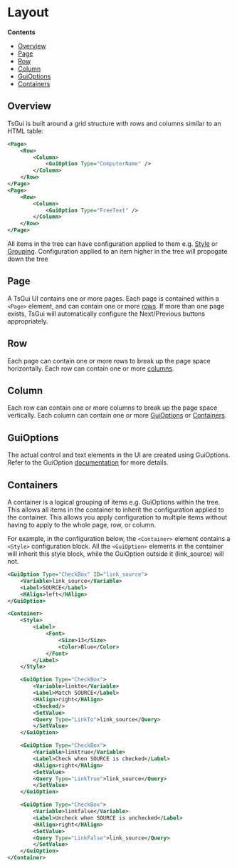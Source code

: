 # Layout

**Contents**
* [Overview](#overview)
* [Page](#page)
* [Row](#row)
* [Column](#column)
* [GuiOptions](#guioptions)
* [Containers](#containers)

## Overview
TsGui is built around a grid structure with rows and columns similar to an HTML table:

```xml
<Page>
    <Row>
        <Column>
            <GuiOption Type="ComputerName" />
        </Column>
    </Row>
</Page>
<Page>
    <Row>
        <Column>
            <GuiOption Type="FreeText" />
        </Column>
    </Row>
</Page>
```

All items in the tree can have configuration applied to them e.g. [Style](/documentation/features/Styles.md)  or [Grouping](/documentation/features/GroupsAndToggles.md). Configuration applied to an item higher in the tree will propogate down the tree

## Page
A TsGui UI contains one or more pages. Each page is contained within a ```<Page>``` element, and can contain one or more [rows](#row). If more than one page exists, TsGui will automatically configure the Next/Previous buttons appropriately.

## Row
Each page can contain one or more rows to break up the page space horizontally. Each row can contain one or more [columns](#column).

## Column
Each row can contain one or more columns to break up the page space vertically. Each column can contain one or more [GuiOptions](#guioptions) or [Containers](#containers).

## GuiOptions
The actual control and text elements in the UI are created using GuiOptions. Refer to the GuiOption [documentation](/documentation/options/README.md) for more details.


## Containers
A container is a logical grouping of items e.g. GuiOptions within the tree. This allows all items in the container to inherit the configuration applied to the container. This allows you apply configuration to multiple items without having to apply to the whole page, row, or column.

For example, in the configuration below, the ```<Container>``` element contains a ```<Style>``` configuration block. All the ```<GuiOption>``` elements in the container will inherit this style block, while the GuiOption outside it (link_source) will not. 

```xml
<GuiOption Type="CheckBox" ID="link_source">
    <Variable>link_source</Variable>
    <Label>SOURCE</Label>
    <HAlign>left</HAlign>
</GuiOption>

<Container>
    <Style>
        <Label>
            <Font>
                <Size>13</Size>
                <Color>Blue</Color>
            </Font>
        </Label>
    </Style>

    <GuiOption Type="CheckBox">
        <Variable>linkto</Variable>
        <Label>Match SOURCE</Label>
        <HAlign>right</HAlign>
        <Checked/>
        <SetValue>
        <Query Type="LinkTo">link_source</Query>
        </SetValue>
    </GuiOption>

    <GuiOption Type="CheckBox">
        <Variable>linktrue</Variable>
        <Label>Check when SOURCE is checked</Label>
        <HAlign>right</HAlign>
        <SetValue>
        <Query Type="LinkTrue">link_source</Query>
        </SetValue>
    </GuiOption>

    <GuiOption Type="CheckBox">
        <Variable>linkfalse</Variable>
        <Label>Uncheck when SOURCE is unchecked</Label>
        <HAlign>right</HAlign>
        <SetValue>
        <Query Type="LinkFalse">link_source</Query>
        </SetValue>
    </GuiOption>
</Container>

```